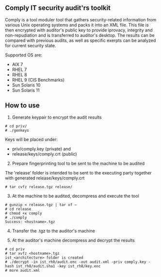 
## Comply IT security audit'rs toolkit

Comply is a tool moduler tool that gathers security-related information from various Unix operating systems and packs it into an XML file. This file is then encrypted with auditor's public key to provide iprovacy, integrity and non-repudiation and is transferred to auditor's desktop. The results can be compared with previous audits, as well as specific exerpts can be analyzed for current security state.

Supported OS are:

- AIX 7
- RHEL 7
- RHEL 8
- RHEL 9 (CIS Benchmarks)
- Sun Solaris 10
- Sun Solaris 11 


## How to use

1. Generate keypair to encrypt the audit results

```
# cd priv/
# ./genkeys
```

Keys will be placed under:
- priv/comply.key (private) and 
- release/keys/comply.crt (public)

2. Prepare fingerprinting tool to be sent to the machine to be audited

The 'release' folder is intended to be sent to the executing party together with generated release/keys/comply.crt

```
# tar cvfz release.tgz release/
```

3. At the machine to be audited, decompress and execute the tool

```
# gunzip < release.tgz | tar xf – 
# cd release
# chmod +x comply
# ./comply
Success: <hostname>.tgz
```

4. Transfer the <hostname>.tgz to the auditor's machine

5. At the auditor's machine decompress and decrypt the results 

```
# cd priv
# tar xvfz <hostname>.tgz
ist_<architecture> folder is created
# ./decrypt -in ist_rh8/audit.enc -out audit.xml -priv comply.key -hash ist_rh8/audit.sha1 -key ist_rh8/key.enc
# more audit.xml
```
